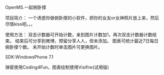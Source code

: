 OpenMS.一起俯卧撑

项目简介：
一个诱惑你做俯卧撑的小软件，把你的女友or女神照片放上来，然后尽情kiss吧。。。

使用方法：
双击计数器可开始计数，亲到图片计数加1，再次双击计数器计数结束。
结束后可分享到微博，预留分享人人，但未添加。
图表可统计最近7日每日俯卧撑个数。
未开始计数时单击图片可更换图片。

SDK:WindowsPhone 7.1

弹窗使用Coding4Fun，图表绘制使用Visifire(试用版)
